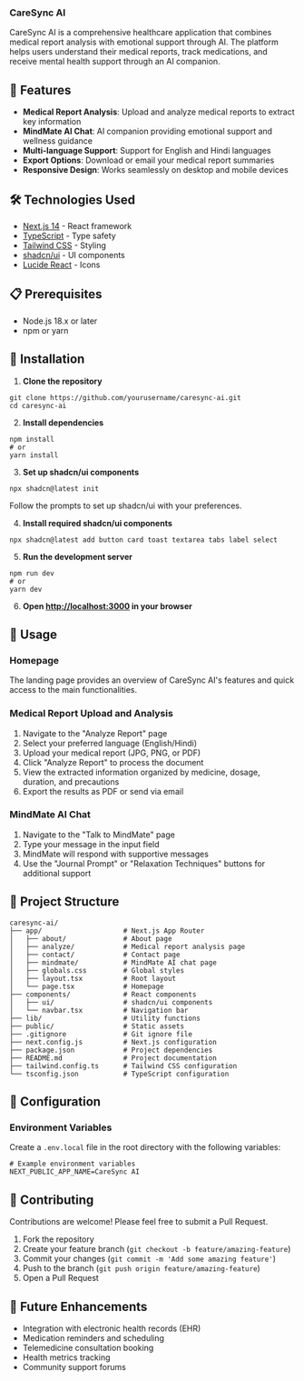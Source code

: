 ### CareSync AI

CareSync AI is a comprehensive healthcare application that combines medical report analysis with emotional support through AI. The platform helps users understand their medical reports, track medications, and receive mental health support through an AI companion.



## 🌟 Features

- **Medical Report Analysis**: Upload and analyze medical reports to extract key information
- **MindMate AI Chat**: AI companion providing emotional support and wellness guidance
- **Multi-language Support**: Support for English and Hindi languages
- **Export Options**: Download or email your medical report summaries
- **Responsive Design**: Works seamlessly on desktop and mobile devices


## 🛠️ Technologies Used

- [Next.js 14](https://nextjs.org/) - React framework
- [TypeScript](https://www.typescriptlang.org/) - Type safety
- [Tailwind CSS](https://tailwindcss.com/) - Styling
- [shadcn/ui](https://ui.shadcn.com/) - UI components
- [Lucide React](https://lucide.dev/) - Icons


## 📋 Prerequisites

- Node.js 18.x or later
- npm or yarn


## 🚀 Installation

1. **Clone the repository**


```shellscript
git clone https://github.com/yourusername/caresync-ai.git
cd caresync-ai
```

2. **Install dependencies**


```shellscript
npm install
# or
yarn install
```

3. **Set up shadcn/ui components**


```shellscript
npx shadcn@latest init
```

Follow the prompts to set up shadcn/ui with your preferences.

4. **Install required shadcn/ui components**


```shellscript
npx shadcn@latest add button card toast textarea tabs label select
```

5. **Run the development server**


```shellscript
npm run dev
# or
yarn dev
```

6. **Open [http://localhost:3000](http://localhost:3000) in your browser**


## 📖 Usage

### Homepage

The landing page provides an overview of CareSync AI's features and quick access to the main functionalities.

### Medical Report Upload and Analysis

1. Navigate to the "Analyze Report" page
2. Select your preferred language (English/Hindi)
3. Upload your medical report (JPG, PNG, or PDF)
4. Click "Analyze Report" to process the document
5. View the extracted information organized by medicine, dosage, duration, and precautions
6. Export the results as PDF or send via email


### MindMate AI Chat

1. Navigate to the "Talk to MindMate" page
2. Type your message in the input field
3. MindMate will respond with supportive messages
4. Use the "Journal Prompt" or "Relaxation Techniques" buttons for additional support


## 📁 Project Structure

```plaintext
caresync-ai/
├── app/                    # Next.js App Router
│   ├── about/              # About page
│   ├── analyze/            # Medical report analysis page
│   ├── contact/            # Contact page
│   ├── mindmate/           # MindMate AI chat page
│   ├── globals.css         # Global styles
│   ├── layout.tsx          # Root layout
│   └── page.tsx            # Homepage
├── components/             # React components
│   ├── ui/                 # shadcn/ui components
│   └── navbar.tsx          # Navigation bar
├── lib/                    # Utility functions
├── public/                 # Static assets
├── .gitignore              # Git ignore file
├── next.config.js          # Next.js configuration
├── package.json            # Project dependencies
├── README.md               # Project documentation
├── tailwind.config.ts      # Tailwind CSS configuration
└── tsconfig.json           # TypeScript configuration
```

## 🔧 Configuration

### Environment Variables

Create a `.env.local` file in the root directory with the following variables:

```plaintext
# Example environment variables
NEXT_PUBLIC_APP_NAME=CareSync AI
```

## 🤝 Contributing

Contributions are welcome! Please feel free to submit a Pull Request.

1. Fork the repository
2. Create your feature branch (`git checkout -b feature/amazing-feature`)
3. Commit your changes (`git commit -m 'Add some amazing feature'`)
4. Push to the branch (`git push origin feature/amazing-feature`)
5. Open a Pull Request


## 📝 Future Enhancements

- Integration with electronic health records (EHR)
- Medication reminders and scheduling
- Telemedicine consultation booking
- Health metrics tracking
- Community support forums

